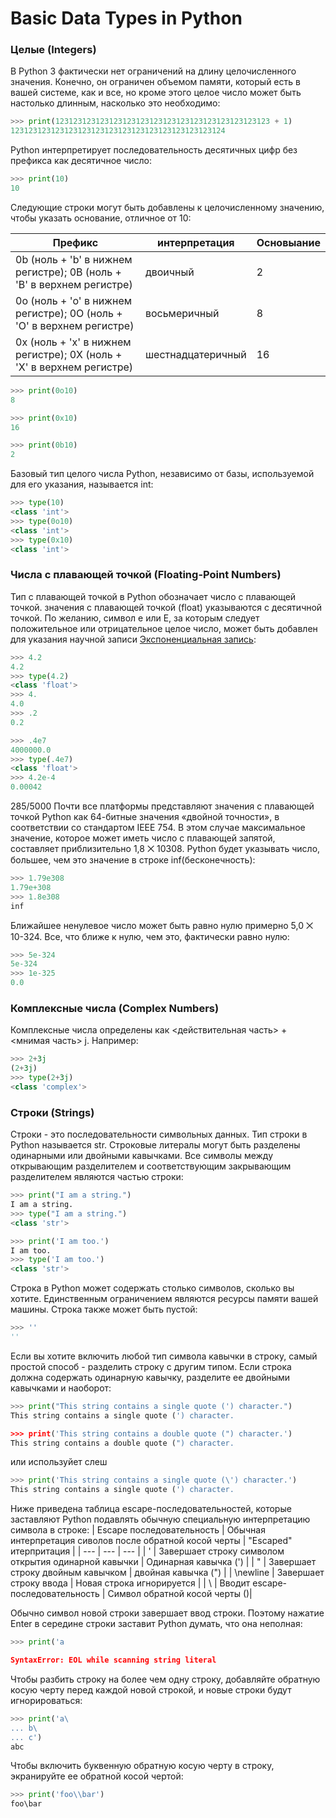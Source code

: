 # Basic Data Types in Python
### Целые (Integers)
В Python 3 фактически нет ограничений на длину целочисленного значения. Конечно, он ограничен объемом памяти, который есть в вашей системе, как и все, но кроме этого целое число может быть настолько длинным, насколько это необходимо:
```python
>>> print(123123123123123123123123123123123123123123123123 + 1)
123123123123123123123123123123123123123123123124
```
Python интерпретирует последовательность десятичных цифр без префикса как десятичное число:
```python
>>> print(10)
10
```
Следующие строки могут быть добавлены к целочисленному значению, чтобы указать основание, отличное от 10:

| Префикс | интерпретация | Основыание |
| --- | --- | --- |
| 0b (ноль + 'b' в нижнем регистре); 0B (ноль + 'B' в верхнем регистре) | двоичный | 2 |
| 0o (ноль + 'o' в нижнем регистре); 0O (ноль + 'O' в верхнем регистре) | восьмеричный | 8 |
| 0x (ноль + 'x' в нижнем регистре); 0X (ноль + 'X' в верхнем регистре) | шестнадцатеричный | 16 |
```python
>>> print(0o10)
8

>>> print(0x10)
16

>>> print(0b10)
2
```
Базовый тип целого числа Python, независимо от базы, используемой для его указания, называется int:
```python
>>> type(10)
<class 'int'>
>>> type(0o10)
<class 'int'>
>>> type(0x10)
<class 'int'>
```
### Числа с плавающей точкой (Floating-Point Numbers)
Тип с плавающей точкой в Python обозначает число с плавающей точкой.
значения с плавающей точкой (float) указываются с десятичной точкой.
По желанию, символ e или E, за которым следует положительное или отрицательное целое число, может быть добавлен для указания научной записи [Экспоненциальная запись](https://ru.wikipedia.org/wiki/%D0%AD%D0%BA%D1%81%D0%BF%D0%BE%D0%BD%D0%B5%D0%BD%D1%86%D0%B8%D0%B0%D0%BB%D1%8C%D0%BD%D0%B0%D1%8F_%D0%B7%D0%B0%D0%BF%D0%B8%D1%81%D1%8C):
```python
>>> 4.2
4.2
>>> type(4.2)
<class 'float'>
>>> 4.
4.0
>>> .2
0.2

>>> .4e7
4000000.0
>>> type(.4e7)
<class 'float'>
>>> 4.2e-4
0.00042
```

285/5000
Почти все платформы представляют значения с плавающей точкой Python как 64-битные значения «двойной точности», в соответствии со стандартом IEEE 754. В этом случае максимальное значение, которое может иметь число с плавающей запятой, составляет приблизительно 1,8 ⨉ 10308. Python будет указывать число, большее, чем это значение в строке inf(бесконечность):
```python
>>> 1.79e308
1.79e+308
>>> 1.8e308
inf
```
Ближайшее ненулевое число может быть равно нулю примерно 5,0 ⨉ 10-324. 
Все, что ближе к нулю, чем это, фактически равно нулю:
```python
>>> 5e-324
5e-324
>>> 1e-325
0.0
```
### Комплексные числа (Complex Numbers)
Комплексные числа определены как <действительная часть> + <мнимая часть> j. Например:
```python
>>> 2+3j
(2+3j)
>>> type(2+3j)
<class 'complex'>
```
### Строки (Strings)
Строки - это последовательности символьных данных. Тип строки в Python называется str.
Строковые литералы могут быть разделены одинарными или двойными кавычками.
Все символы между открывающим разделителем и соответствующим закрывающим разделителем являются частью строки:
```python
>>> print("I am a string.")
I am a string.
>>> type("I am a string.")
<class 'str'>

>>> print('I am too.')
I am too.
>>> type('I am too.')
<class 'str'>
```
Строка в Python может содержать столько символов, сколько вы хотите. Единственным ограничением являются ресурсы памяти вашей машины. Строка также может быть пустой:
```python
>>> ''
''
```
Если вы хотите включить любой тип символа кавычки в строку, самый простой способ - разделить строку с другим типом. Если строка должна содержать одинарную кавычку, разделите ее двойными кавычками и наоборот:
```python
>>> print("This string contains a single quote (') character.")
This string contains a single quote (') character.

>>> print('This string contains a double quote (") character.')
This string contains a double quote (") character.
```
или используйет слеш
```python
>>> print('This string contains a single quote (\') character.')
This string contains a single quote (') character.
```
Ниже приведена таблица escape-последовательностей, которые заставляют Python подавлять обычную специальную интерпретацию символа в строке:
| Escape последовательность | Обычная интерпретация сиволов после обратной косой черты | "Escaped" итерпритация |
| --- | --- | --- |
| \' | Завершает строку символом открытия одинарной кавычки | Одинарная кавычка (') | 
| \" | Завершает строку двойным кавычком | двойная кавычка (") |
| \newline | Завершает строку ввода | Новая строка игнорируется |
| \\ | Вводит escape-последовательность | Cимвол обратной косой черты (\)|

Обычно символ новой строки завершает ввод строки. Поэтому нажатие Enter в середине строки заставит Python думать, что она неполная:
```python
>>> print('a

SyntaxError: EOL while scanning string literal
```
Чтобы разбить строку на более чем одну строку, добавляйте обратную косую черту перед каждой новой строкой, и новые строки будут игнорироваться:
```python
>>> print('a\
... b\
... c')
abc
```
Чтобы включить буквенную обратную косую черту в строку, экранируйте ее обратной косой чертой:
```python
>>> print('foo\\bar')
foo\bar
```
